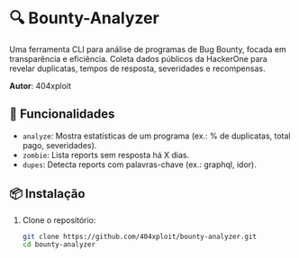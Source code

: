 # 🔍 Bounty-Analyzer

Uma ferramenta CLI para análise de programas de Bug Bounty, focada em transparência e eficiência. Coleta dados públicos da HackerOne para revelar duplicatas, tempos de resposta, severidades e recompensas.

**Autor**: 404xploit

## 🚀 Funcionalidades
- `analyze`: Mostra estatísticas de um programa (ex.: % de duplicatas, total pago, severidades).
- `zombie`: Lista reports sem resposta há X dias.
- `dupes`: Detecta reports com palavras-chave (ex.: graphql, idor).

## 📦 Instalação
1. Clone o repositório:
   ```bash
   git clone https://github.com/404xploit/bounty-analyzer.git
   cd bounty-analyzer
